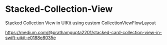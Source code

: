 # Stacked-Collection-View
Stacked Collection View in UIKit using custom CollectionViewFlowLayout

https://medium.com/@prathamgupta2201/stacked-card-collection-view-in-swift-uikit-e0188e8035e

